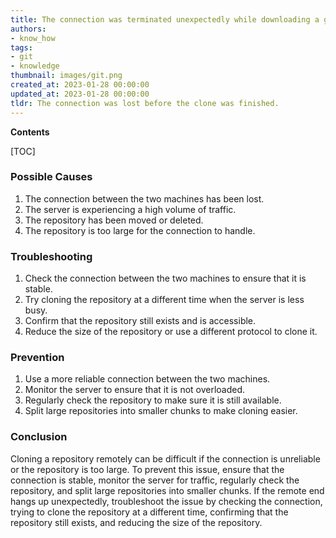 ```yaml
---
title: The connection was terminated unexpectedly while downloading a git repository
authors:
- know_how
tags:
- git
- knowledge
thumbnail: images/git.png
created_at: 2023-01-28 00:00:00
updated_at: 2023-01-28 00:00:00
tldr: The connection was lost before the clone was finished.
---
```


**Contents**

[TOC]

### Possible Causes 
1. The connection between the two machines has been lost.
2. The server is experiencing a high volume of traffic.
3. The repository has been moved or deleted.
4. The repository is too large for the connection to handle.

### Troubleshooting
1. Check the connection between the two machines to ensure that it is stable.
2. Try cloning the repository at a different time when the server is less busy.
3. Confirm that the repository still exists and is accessible.
4. Reduce the size of the repository or use a different protocol to clone it.

### Prevention
1. Use a more reliable connection between the two machines.
2. Monitor the server to ensure that it is not overloaded.
3. Regularly check the repository to make sure it is still available.
4. Split large repositories into smaller chunks to make cloning easier.

### Conclusion
Cloning a repository remotely can be difficult if the connection is unreliable or the repository is too large. To prevent this issue, ensure that the connection is stable, monitor the server for traffic, regularly check the repository, and split large repositories into smaller chunks. If the remote end hangs up unexpectedly, troubleshoot the issue by checking the connection, trying to clone the repository at a different time, confirming that the repository still exists, and reducing the size of the repository.

